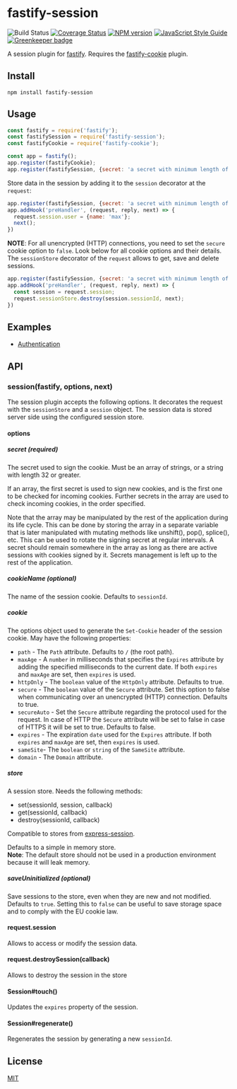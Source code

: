 # fastify-session

![Build Status](https://github.com/SerayaEryn/fastify-session/workflows/ci/badge.svg)
[![Coverage Status](https://coveralls.io/repos/github/SerayaEryn/fastify-session/badge.svg?branch=master)](https://coveralls.io/github/SerayaEryn/fastify-session?branch=master)
[![NPM version](https://img.shields.io/npm/v/fastify-session.svg?style=flat)](https://www.npmjs.com/package/fastify-session)
[![JavaScript Style Guide](https://img.shields.io/badge/code_style-standard-brightgreen.svg)](https://standardjs.com)
[![Greenkeeper badge](https://badges.greenkeeper.io/SerayaEryn/fastify-session.svg)](https://greenkeeper.io/)

A session plugin for [fastify](http://fastify.io/). 
Requires the [fastify-cookie](https://github.com/fastify/fastify-cookie) plugin.

## Install

```
npm install fastify-session
```

## Usage

```js
const fastify = require('fastify');
const fastifySession = require('fastify-session');
const fastifyCookie = require('fastify-cookie');

const app = fastify();
app.register(fastifyCookie);
app.register(fastifySession, {secret: 'a secret with minimum length of 32 characters'});
```
Store data in the session by adding it to the `session` decorator at the `request`:
```js
app.register(fastifySession, {secret: 'a secret with minimum length of 32 characters'});
app.addHook('preHandler', (request, reply, next) => {
  request.session.user = {name: 'max'};
  next();
})
```
**NOTE**: For all unencrypted (HTTP) connections, you need to set the `secure` cookie option to `false`. Look below for all cookie options and their details.  
The `sessionStore` decorator of the `request` allows to get, save and delete sessions.
```js
app.register(fastifySession, {secret: 'a secret with minimum length of 32 characters'});
app.addHook('preHandler', (request, reply, next) => {
  const session = request.session;
  request.sessionStore.destroy(session.sessionId, next);
})
```

## Examples

* [Authentication](https://github.com/fastify/example/tree/master/fastify-session-authentication)

## API
### session(fastify, options, next)
The session plugin accepts the following options. It decorates the request with the `sessionStore` and a `session` object. The session data is stored server side using the configured session store. 
#### options
##### secret (required) 
The secret used to sign the cookie. Must be an array of strings, or a string with length 32 or greater.

If an array, the first secret is used to sign new cookies, and is the first one to be checked for incoming cookies.
Further secrets in the array are used to check incoming cookies, in the order specified.

Note that the array may be manipulated by the rest of the application during its life cycle. This can be done by storing the array in a separate variable that is later manipulated with mutating methods like unshift(), pop(), splice(), etc.
This can be used to rotate the signing secret at regular intervals. A secret should remain somewhere in the array as long as there are active sessions with cookies signed by it. Secrets management is left up to the rest of the application.
##### cookieName (optional) 
The name of the session cookie. Defaults to `sessionId`.
##### cookie
The options object used to generate the `Set-Cookie` header of the session cookie. May have the following properties:
* `path` - The `Path` attribute. Defaults to `/` (the root path). 
* `maxAge` - A `number` in milliseconds that specifies the `Expires` attribute by adding the specified milliseconds to the current date. If both `expires` and `maxAge` are set, then `expires` is used.
* `httpOnly` - The `boolean` value of the `HttpOnly` attribute. Defaults to true.
* `secure` - The `boolean` value of the `Secure` attribute. Set this option to false when communicating over an unencrypted (HTTP) connection. Defaults to true.
* `secureAuto` - Set the `Secure` attribute regarding the protocol used for the request. In case of HTTP the `Secure` attribute will be set to false in case of HTTPS it will be set to true. Defaults to false.
* `expires` - The expiration `date` used for the `Expires` attribute. If both `expires` and `maxAge` are set, then `expires` is used.
* `sameSite`- The `boolean` or `string` of the `SameSite` attribute. 
* `domain` - The `Domain` attribute.
##### store
A session store. Needs the following methods: 
* set(sessionId, session, callback)
* get(sessionId, callback)
* destroy(sessionId, callback)

Compatible to stores from [express-session](https://github.com/expressjs/session).

Defaults to a simple in memory store.</br>
**Note**: The default store should not be used in a production environment because it will leak memory.

##### saveUninitialized (optional) 
Save sessions to the store, even when they are new and not modified. Defaults to `true`.
Setting this to `false` can be useful to save storage space and to comply with the EU cookie law.

#### request.session

Allows to access or modify the session data.

#### request.destroySession(callback)

Allows to destroy the session in the store

#### Session#touch()

Updates the `expires` property of the session. 

#### Session#regenerate()

Regenerates the session by generating a new `sessionId`.

## License

[MIT](./LICENSE)

